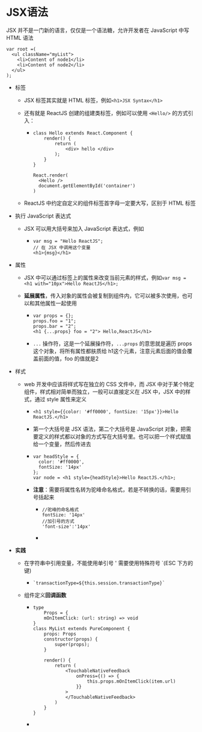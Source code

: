 # JSX语法

JSX 并不是一门新的语言，仅仅是一个语法糖，允许开发者在 JavaScript 中写 HTML 语法

```
var root =(
  <ul className="myList">
    <li>Content of node1</li>
    <li>Content of node2</li>
  </ul>
);
```

- 标签

  - JSX 标签其实就是 HTML 标签，例如`<h1>JSX Syntax</h1>`

  - 还有就是 ReactJS 创建的组建类标签，例如可以使用 `<Hello/>` 的方式引入：

    - ```
      class Hello extends React.Component {
          render() {
              return (
                  <div> hello </div>
              );
          }
      }

      React.render(
        <Hello />
        document.getElementById('container')
      )
      ```

  - ReactJS 中约定自定义的组件标签首字母一定要大写，区别于 HTML 标签

- 执行 JavaScript 表达式

  - JSX 可以用大括号来加入 JavaScript 表达式，例如

    - ```
      var msg = "Hello ReactJS";
      // 在 JSX 中调用这个变量
      <h1>{msg}</h1>
      ```

- 属性

  - JSX 中可以通过标签上的属性来改变当前元素的样式，例如`var msg = <h1 with="10px">Hello ReactJS</h1>;`

  - **延展属性**，传入对象的属性会被复制到组件内，它可以被多次使用，也可以和其他属性一起使用

    - ```
      var props = {};
      props.foo = "1";
      props.bar = "2";
      <h1 {...props} foo = "2"> Hello,ReactJS</h1>
      ```

    - `...` 操作符，这是一个延展操作符，`...props` 的意思就是遍历 props 这个对象，将所有属性都肤质给 h1这个元素，注意元素后面的值会覆盖前面的值，foo 的值就是2

- 样式

  - web 开发中应该将样式写在独立的 CSS 文件中，而 JSX 中对于某个特定组件，样式相对简单而独立，一般可以直接定义在 JSX 中，JSX 中的样式，通过 style 属性来定义

    - ```
      <h1 style={{color: '#ff0000', fontSize: '15px'}}>Hello ReactJS.</h1>
      ```

    - 第一个大括号是 JSX 语法，第二个大括号是 JavaScript 对象，把需要定义的样式都以对象的方式写在大括号里。也可以把一个样式赋值给一个变量，然后传进去

    - ```
      var headStyle = {
        color: '#ff0000',
        fontSize: '14px'
      };
      var node = <h1 style={headStyle}>Hello ReactJS.</h1>;
      ```

    - **注意**：需要将属性名转为驼峰命名格式，若是不转换的话，需要用引号括起来

      - ```
        //驼峰的命名格式
        fontSize: '14px'
        //加引号的方式
        'font-size':'14px'
        ```

      - ​

- **实践**

  - 在字符串中引用变量，不能使用单引号 '  需要使用特殊符号 `(ESC 下方的键)

    - ```
      `transactionType=${this.session.transactionType}`
      ```

  - 组件定义**回调函数**

    - ```
      type
          Props = {
          mOnItemClick: (url: string) => void
      }
      class MyList extends PureComponent {
          props: Props
          constructor(props) {
              super(props);
          }

          render() {
              return (
                  <TouchableNativeFeedback
                      onPress={() => {
                          this.props.mOnItemClick(item.url)
                      }}
                  >
                  </TouchableNativeFeedback>
              )
          }
      }
      ```

    - ​